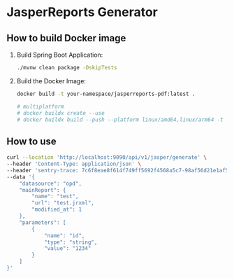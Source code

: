 # JasperReports Generator

## How to build Docker image

1. Build Spring Boot Application:

    ```bash
    ./mvnw clean package -DskipTests
    ```

2. Build the Docker Image:

    ```bash
    docker build -t your-namespace/jasperreports-pdf:latest .
   
    # multiplatform
    # docker buildx create --use 
    # docker buildx build --push --platform linux/amd64,linux/arm64 -t your-namespace/jasperreports-pdf:latest .
    ```

## How to use

```bash
curl --location 'http://localhost:9090/api/v1/jasper/generate' \
--header 'Content-Type: application/json' \
--header 'sentry-trace: 7c6f8eae8f614f749ff5692f4568a5c7-98af56d21e1af55c-1' \
--data '{
    "datasource": "opd",
    "mainReport": {
        "name": "test",
        "url": "test.jrxml",
        "modified_at": 1
    },
    "parameters": [
        {
            "name": "id",
            "type": "string",
            "value": "1234"
        }
    ]
}'
```
